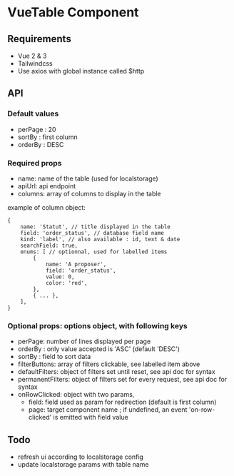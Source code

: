 # VueTable Component

## Requirements

- Vue 2 & 3
- Tailwindcss
- Use axios with global instance called $http

## API

### Default values

- perPage : 20
- sortBy : first column
- orderBy : DESC

### Required props

- name: name of the table (used for localstorage)
- apiUrl: api endpoint
- columns: array of columns to display in the table

example of column object:
```
{
    name: 'Statut', // title displayed in the table
    field: 'order_status', // database field name
    kind: 'label', // also available : id, text & date
    searchField: true,
    enums: [ // optionnal, used for labelled items
        {
            name: 'A proposer',
            field: 'order_status',
            value: 0,
            color: 'red',
        },
        { ... },
    ], 
}
```

### Optional props: options object, with following keys

- perPage: number of lines displayed per page
- orderBy : only value accepted is 'ASC' (default 'DESC')
- sortBy : field to sort data
- filterButtons: array of filters clickable, see labelled item above
- defaultFilters: object of filters set until reset, see api doc for syntax
- permanentFilters: object of filters set for every request, see api doc for syntax
- onRowClicked: object with two params,
  - field: field used as param for redirection (default is first column)
  - page: target component name ; if undefined, an event 'on-row-clicked' is emitted with field value

## Todo

- refresh ui according to localstorage config
- update localstorage params with table name
